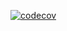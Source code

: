 [![codecov](https://codecov.io/gh/lakshmi-udaan/test-code-cov/branch/main/graph/badge.svg?token=6vQLBau7Nr)](https://codecov.io/gh/lakshmi-udaan/test-code-cov)
